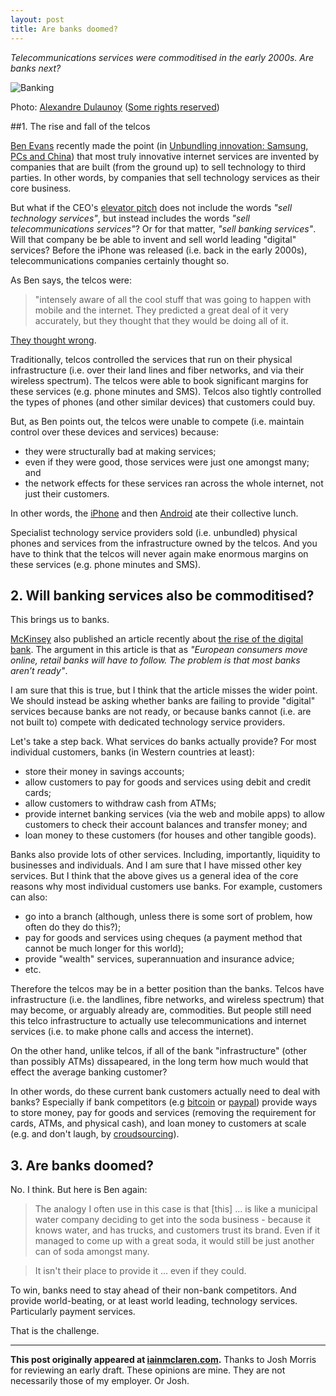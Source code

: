 ```yaml
---
layout: post
title: Are banks doomed?
---
```


*Telecommunications services were commoditised in the early 2000s. Are banks next?*

![Banking](http://iainmclaren.com/public/images/2014-07-23-are-banks-doomed_7222620906_eed67358b3_z.jpg "Banking")

Photo: [Alexandre Dulaunoy](https://www.flickr.com/photos/adulau/) ([Some rights reserved](https://creativecommons.org/licenses/by-sa/2.0/))

##1. The rise and fall of the telcos

[Ben Evans](http://ben-evans.com) recently made the point (in [Unbundling innovation: Samsung, PCs and China](http://ben-evans.com/benedictevans/2014/7/10/unbundling-innovation)) that most truly innovative internet services are invented by companies that are built (from the ground up) to sell technology to third parties.  In other words, by companies that sell technology services as their core business.    

But what if the CEO's [elevator pitch](http://www.youtube.com/watch?v=R2bLNkCqpuY) does not include the words *"sell technology services"*, but instead includes the words *"sell telecommunications services"*?  Or for that matter, *"sell banking services"*.  Will that company be be able to invent and sell world leading "digital" services?  Before the iPhone was released (i.e. back in the early 2000s), telecommunications companies certainly thought so.  

As Ben says, the telcos were:

>"intensely aware of all the cool stuff that was going to happen with mobile and the internet.  They predicted a great deal of it very accurately, but they thought that they would be doing all of it. 

[They thought wrong](http://www.youtube.com/watch?v=qycUOENFIBs).  

Traditionally, telcos controlled the services that run on their physical infrastructure (i.e. over their land lines and fiber networks, and via their wireless spectrum).  The telcos were able to book significant margins for these services (e.g. phone minutes and SMS).  Telcos also tightly controlled the types of phones (and other similar devices) that customers could buy.  

But, as Ben points out, the telcos were unable to compete (i.e. maintain control over these devices and services) because:

- they were structurally bad at making services;
- even if they were good, those services were just one amongst many; and
- the network effects for these services ran across the whole internet, not just their customers.

In other words, the [iPhone](https://www.apple.com/iphone/) and then [Android](http://www.android.com) ate their collective lunch.  

Specialist technology service providers sold (i.e. unbundled) physical phones and services from the infrastructure owned by the telcos.  And you have to think that the telcos will never again make enormous margins on these services (e.g. phone minutes and SMS). 

## 2. Will banking services also be commoditised?

This brings us to banks.

[McKinsey](http://www.mckinsey.com) also published an article recently about [the rise of the digital bank](http://www.mckinsey.com/Insights/Business_Technology/The_rise_of_the_digital_bank?cid=DigitalEdge-eml-alt-mip-mck-oth-1407).  The argument in this article is  that as *"European consumers move online, retail banks will have to follow. The problem is that most banks aren’t ready"*.  

I am sure that this is true, but I think that the article  misses the wider point.  We should instead be asking whether banks are failing to provide "digital" services because banks are not ready, or because banks cannot (i.e. are not built to) compete with dedicated technology service providers.

Let's take a step back.  What services do banks actually provide?  For most individual customers, banks (in Western countries at least):

- store their money in savings accounts;
- allow customers to pay for goods and services using debit and credit cards;
- allow customers to withdraw cash from ATMs;
- provide internet banking services (via the web and mobile apps) to allow customers to check their account balances and transfer money; and
- loan money to these customers (for houses and other tangible goods).

Banks also provide lots of other services.  Including, importantly, liquidity to businesses and individuals.  And I am sure that I have missed other key services.  But I think that the above gives us a general idea of the core reasons why most individual customers use banks.  For example, customers can also:

- go into a branch (although, unless there is some sort of problem, how often do they do this?);
- pay for goods and services using cheques (a payment method that cannot be much longer for this world);
- provide "wealth" services, superannuation and insurance advice;
- etc.

Therefore the telcos may be in a better position than the banks.  Telcos have infrastructure (i.e. the landlines, fibre networks, and wireless spectrum) that may become, or arguably already are, commodities.  But people still need this telco infrastructure to actually use telecommunications and internet services (i.e. to make phone calls and access the internet). 

On the other hand, unlike telcos, if all of the bank "infrastructure" (other than possibly ATMs) dissapeared, in the long term how much would that effect the average banking customer?  

In other words, do these current bank customers actually need to deal with banks?  Especially if bank competitors (e.g [bitcoin](http://en.wikipedia.org/wiki/Bitcoin) or [paypal](http://paypal.com)) provide ways to store money, pay for goods and services (removing the requirement for cards, ATMs, and physical cash), and loan money to customers at scale (e.g. and don't laugh, by [croudsourcing](https://angel.co)).

## 3. Are banks doomed?

No.  I think.  But here is Ben again: 

> The analogy I often use in this case is that [this] ... is like a municipal water company deciding to get into the soda business - because it knows water, and has trucks, and customers trust its brand. Even if it managed to come up with a great soda, it would still be just another can of soda amongst many.

> It isn't their place to provide it ... even if they could.

To win, banks need to stay ahead of their non-bank competitors.  And provide world-beating, or at least world leading, technology services.  Particularly payment services.  

That is the challenge.

---

**This post originally appeared at [iainmclaren.com](http://iainmclaren.com).** Thanks to Josh Morris for reviewing an early draft.  These opinions are mine.  They are not necessarily those of my employer.  Or Josh.